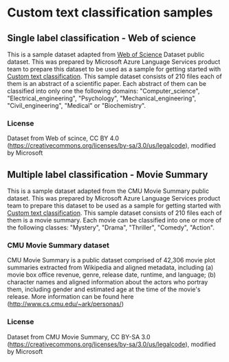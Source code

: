 # Custom text classification samples

## Single label classification - Web of science

This is a sample dataset adapted from [Web of Science](https://data.mendeley.com/datasets/9rw3vkcfy4/6/) Dataset public dataset. This was prepared by Microsoft Azure Language Services product team to prepare this dataset to be used as a sample for getting started with [Custom text classification](https://aka.ms/ctc-docs). This sample dataset consists of 210 files  each of them is an abstract of a scientific paper. Each abstract of them can be classified into only one the following domains: "Computer_science", "Electrical_engineering", "Psychology", "Mechanical_engineering", "Civil_engineering", "Medical" or "Biochemistry".

### License

Dataset from Web of scince, CC BY 4.0 (https://creativecommons.org/licenses/by-sa/3.0/us/legalcode), modified by Microsoft


## Multiple label classification - Movie Summary

This is a sample dataset adapted from the CMU Movie Summary public dataset. This was prepared by Microsoft Azure Language Services product team to prepare this dataset to be used as a sample for getting started with [Custom text classification](https://aka.ms/ctc-docs). This sample dataset consists of 210 files  each of them is a movie summary. Each movie can be classified into one or more of the following classes: "Mystery", "Drama", "Thriller", "Comedy", "Action".

### CMU Movie Summary dataset

CMU Movie Summary is a public dataset comprised of 42,306 movie plot summaries extracted from Wikipedia and aligned metadata, including (a) movie box office revenue, genre, release date, runtime, and language; (b) character names and aligned information about the actors who portray them, including gender and estimated age at the time of the movie's release. More information can be found here (http://www.cs.cmu.edu/~ark/personas/)


### License

Dataset from CMU Movie Summary, CC BY-SA 3.0 (https://creativecommons.org/licenses/by-sa/3.0/us/legalcode), modified by Microsoft
